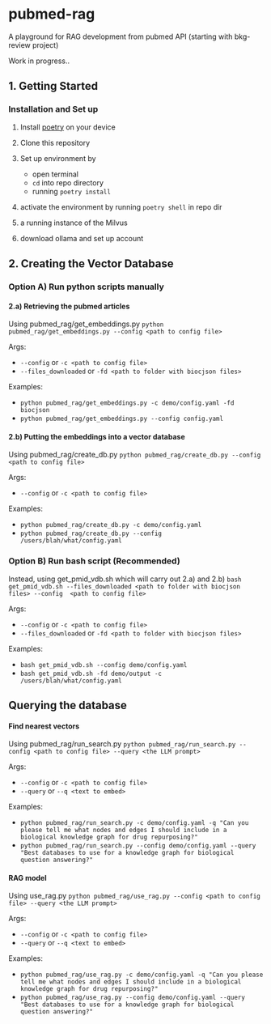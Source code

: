 # pubmed-rag
A playground for RAG development from pubmed API (starting with bkg-review project)

Work in progress..

## 1. Getting Started

### Installation and Set up

1. Install [poetry](https://python-poetry.org/docs/#installation) on your device
2. Clone this repository
3. Set up environment by 
    - open terminal
    - `cd` into repo directory
    - running `poetry install`
4. activate the environment by running `poetry shell` in repo dir
5. a running instance of the Milvus

5. download ollama and set up account

## 2. Creating the Vector Database

### Option A) Run python scripts manually

#### 2.a) Retrieving the pubmed articles

Using pubmed_rag/get_embeddings.py
`python pubmed_rag/get_embeddings.py --config <path to config file>`

Args:
- `--config` or `-c <path to config file>` 
- `--files_downloaded` or `-fd <path to folder with biocjson files>`

Examples:
- `python pubmed_rag/get_embeddings.py -c demo/config.yaml -fd biocjson`
- `python pubmed_rag/get_embeddings.py --config config.yaml`

#### 2.b) Putting the embeddings into a vector database

Using pubmed_rag/create_db.py
`python pubmed_rag/create_db.py --config <path to config file>`

Args:
- `--config` or `-c <path to config file>` 

Examples:
- `python pubmed_rag/create_db.py -c demo/config.yaml`
- `python pubmed_rag/create_db.py --config /users/blah/what/config.yaml`

### Option B) Run bash script (Recommended)

Instead, using get_pmid_vdb.sh which will carry out 2.a) and 2.b)
`bash get_pmid_vdb.sh --files_downloaded <path to folder with biocjson files> --config  <path to config file>`

Args:
- `--config` or `-c <path to config file>` 
- `--files_downloaded` or `-fd <path to folder with biocjson files>`

Examples:
- `bash get_pmid_vdb.sh --config demo/config.yaml`
- `bash get_pmid_vdb.sh -fd demo/output -c /users/blah/what/config.yaml`

## Querying the database

#### Find nearest vectors

Using pubmed_rag/run_search.py
`python pubmed_rag/run_search.py --config <path to config file> --query <the LLM prompt>`

Args:
- `--config` or `-c <path to config file>` 
- `--query` or `--q <text to embed>` 

Examples:
- `python pubmed_rag/run_search.py -c demo/config.yaml -q "Can you please tell me what nodes and edges I should include in a biological knowledge graph for drug repurposing?"`
- `python pubmed_rag/run_search.py --config demo/config.yaml --query "Best databases to use for a knowledge graph for biological question answering?"`

#### RAG model

Using use_rag.py
`python pubmed_rag/use_rag.py --config <path to config file> --query <the LLM prompt>`

Args:
- `--config` or `-c <path to config file>` 
- `--query` or `--q <text to embed>` 

Examples:
- `python pubmed_rag/use_rag.py -c demo/config.yaml -q "Can you please tell me what nodes and edges I should include in a biological knowledge graph for drug repurposing?"`
- `python pubmed_rag/use_rag.py --config demo/config.yaml --query "Best databases to use for a knowledge graph for biological question answering?"`